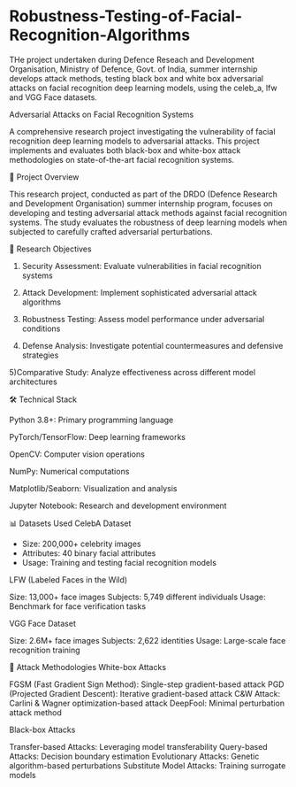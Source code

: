 # Robustness-Testing-of-Facial-Recognition-Algorithms
THe project undertaken during Defence Reseach and Development Organisation, Ministry of Defence, Govt. of India, summer internship develops attack methods, testing black box and white box adversarial attacks on facial recognition deep learning models, using the celeb_a, lfw and VGG Face datasets.

Adversarial Attacks on Facial Recognition Systems

A comprehensive research project investigating the vulnerability of facial recognition deep learning models to adversarial attacks. This project implements and evaluates both black-box and white-box attack methodologies on state-of-the-art facial recognition systems.

🎯 Project Overview

This research project, conducted as part of the DRDO (Defence Research and Development Organisation) summer internship program, focuses on developing and testing adversarial attack methods against facial recognition systems. The study evaluates the robustness of deep learning models when subjected to carefully crafted adversarial perturbations.

🔬 Research Objectives

1) Security Assessment: Evaluate vulnerabilities in facial recognition systems

2) Attack Development: Implement sophisticated adversarial attack algorithms

3) Robustness Testing: Assess model performance under adversarial conditions

4) Defense Analysis: Investigate potential countermeasures and defensive strategies

5)Comparative Study: Analyze effectiveness across different model architectures

🛠️ Technical Stack

Python 3.8+: Primary programming language

PyTorch/TensorFlow: Deep learning frameworks

OpenCV: Computer vision operations

NumPy: Numerical computations

Matplotlib/Seaborn: Visualization and analysis

Jupyter Notebook: Research and development environment

📊 Datasets Used
CelebA Dataset
- Size: 200,000+ celebrity images
- Attributes: 40 binary facial attributes
- Usage: Training and testing facial recognition models

LFW (Labeled Faces in the Wild)

Size: 13,000+ face images
Subjects: 5,749 different individuals
Usage: Benchmark for face verification tasks

VGG Face Dataset

Size: 2.6M+ face images
Subjects: 2,622 identities
Usage: Large-scale face recognition training

🎯 Attack Methodologies
White-box Attacks

FGSM (Fast Gradient Sign Method): Single-step gradient-based attack
PGD (Projected Gradient Descent): Iterative gradient-based attack
C&W Attack: Carlini & Wagner optimization-based attack
DeepFool: Minimal perturbation attack method

Black-box Attacks

Transfer-based Attacks: Leveraging model transferability
Query-based Attacks: Decision boundary estimation
Evolutionary Attacks: Genetic algorithm-based perturbations
Substitute Model Attacks: Training surrogate models
